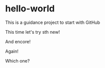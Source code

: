 # hello-world
This is a guidance project to start with GitHub

This time let's try sth new!

And encore!

Again!

Which one?
